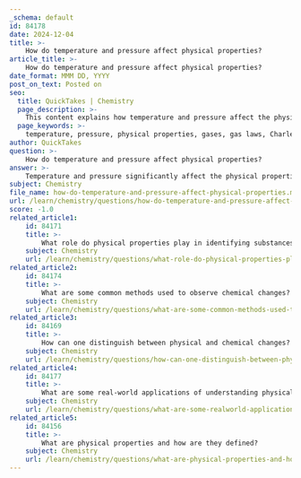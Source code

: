 ```yaml
---
_schema: default
id: 84178
date: 2024-12-04
title: >-
    How do temperature and pressure affect physical properties?
article_title: >-
    How do temperature and pressure affect physical properties?
date_format: MMM DD, YYYY
post_on_text: Posted on
seo:
  title: QuickTakes | Chemistry
  page_description: >-
    This content explains how temperature and pressure affect the physical properties of gases, detailing fundamental gas laws like Charles's Law and Boyle's Law, along with their real-world applications.
  page_keywords: >-
    temperature, pressure, physical properties, gases, gas laws, Charles's Law, Boyle's Law, Combined Gas Law, Ideal Gas Law, kinetic energy, volume, density, behavior, engineering, chemistry, physics, real-world applications
author: QuickTakes
question: >-
    How do temperature and pressure affect physical properties?
answer: >-
    Temperature and pressure significantly affect the physical properties of substances, particularly gases. The relationships between these variables are described by several fundamental gas laws, which illustrate how changes in temperature and pressure can influence the behavior of gases.\n\n1. **Temperature Effects**: As the temperature of a gas increases, the kinetic energy of its particles also increases, causing them to move more rapidly. This increased motion can lead to an increase in the volume of the gas if the pressure is held constant (as described by Charles's Law). Conversely, if the temperature decreases, the particles slow down, which can lead to a decrease in volume.\n\n2. **Pressure Effects**: Pressure has an inverse relationship with volume, as described by Boyle's Law. When the pressure on a gas increases (while keeping the temperature constant), the volume of the gas decreases. This is because the gas particles are forced closer together, reducing the space they occupy. Conversely, if the pressure decreases, the volume increases.\n\n3. **Combined Gas Law**: The combined gas law incorporates these relationships and can be expressed as:\n   $$\n   \frac{P_1 V_1}{T_1} = \frac{P_2 V_2}{T_2}\n   $$\n   This equation shows how pressure, volume, and temperature are interrelated for a given amount of gas.\n\n4. **Ideal Gas Law**: The ideal gas law further relates these variables through the equation:\n   $$\n   PV = nRT\n   $$\n   where $P$ is pressure, $V$ is volume, $n$ is the number of moles of gas, $R$ is the ideal gas constant, and $T$ is the temperature in Kelvin. This law assumes that the gas behaves ideally, meaning it follows the gas laws perfectly under all conditions.\n\n5. **Real-World Applications**: In practical scenarios, such as weather balloons, as the balloon rises, the external pressure decreases, allowing the gas inside to expand and the balloon to increase in volume. This illustrates the direct relationship between pressure and volume, as well as the effect of temperature on gas behavior.\n\nIn summary, temperature and pressure are crucial factors that influence the physical properties of gases, affecting their volume, density, and behavior under various conditions. Understanding these relationships is essential in fields such as chemistry, physics, and engineering.
subject: Chemistry
file_name: how-do-temperature-and-pressure-affect-physical-properties.md
url: /learn/chemistry/questions/how-do-temperature-and-pressure-affect-physical-properties
score: -1.0
related_article1:
    id: 84171
    title: >-
        What role do physical properties play in identifying substances?
    subject: Chemistry
    url: /learn/chemistry/questions/what-role-do-physical-properties-play-in-identifying-substances
related_article2:
    id: 84174
    title: >-
        What are some common methods used to observe chemical changes?
    subject: Chemistry
    url: /learn/chemistry/questions/what-are-some-common-methods-used-to-observe-chemical-changes
related_article3:
    id: 84169
    title: >-
        How can one distinguish between physical and chemical changes?
    subject: Chemistry
    url: /learn/chemistry/questions/how-can-one-distinguish-between-physical-and-chemical-changes
related_article4:
    id: 84177
    title: >-
        What are some real-world applications of understanding physical and chemical properties?
    subject: Chemistry
    url: /learn/chemistry/questions/what-are-some-realworld-applications-of-understanding-physical-and-chemical-properties
related_article5:
    id: 84156
    title: >-
        What are physical properties and how are they defined?
    subject: Chemistry
    url: /learn/chemistry/questions/what-are-physical-properties-and-how-are-they-defined
---
```


&nbsp;